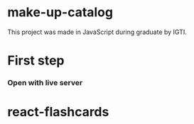 # make-up-catalog
This project was made in JavaScript during graduate by IGTI.

# First step
### Open with live server


# react-flashcards 
